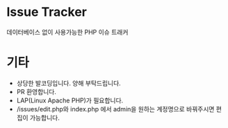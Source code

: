 # Issue Tracker
데이터베이스 없이 사용가능한 PHP 이슈 트래커
# 기타
 - 상당한 발코딩입니다. 양해 부탁드립니다.
 - PR 환영합니다.
 - LAP(Linux Apache PHP)가 필요합니다.
 - /issues/edit.php와 index.php 에서 admin을 원하는 계정명으로 바꿔주시면 편집이 가능합니다.
